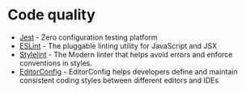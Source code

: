 # Code quality

* [Jest](https://jestjs.io) - Zero configuration testing platform
* [ESLint](https://eslint.org/) - The pluggable linting utility for JavaScript and JSX
* [Stylelint](https://stylelint.io/) - The Modern linter that helps avoid errors and enforce conventions in styles.
* [EditorConfig](https://editorconfig.org/) - EditorConfig helps developers define and maintain consistent coding styles between different editors and IDEs
